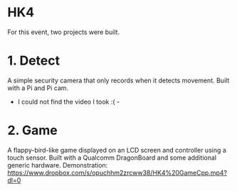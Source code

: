 # HK4

For this event, two projects were built. 

# 1. Detect

A simple security camera that only records when it detects movement. Built with a Pi and Pi cam. 
 - I could not find the video I took :( - 

# 2. Game

A flappy-bird-like game displayed on an LCD screen and controller using a touch sensor. Built with a Qualcomm DragonBoard and some additional generic hardware. 
Demonstration: https://www.dropbox.com/s/opuchhm2zrcww38/HK4%20GameCpp.mp4?dl=0

